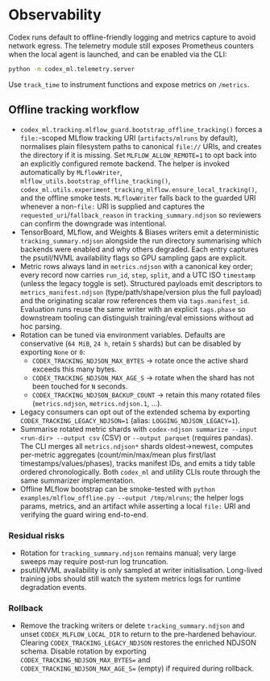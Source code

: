 # Observability

Codex runs default to offline-friendly logging and metrics capture to avoid network egress. The telemetry module still exposes Prometheus counters when the local agent is launched, and can be enabled via the CLI:

```bash
python -m codex_ml.telemetry.server
```

Use `track_time` to instrument functions and expose metrics on `/metrics`.

## Offline tracking workflow

- `codex_ml.tracking.mlflow_guard.bootstrap_offline_tracking()` forces a `file:`-scoped MLflow tracking URI (`artifacts/mlruns` by default), normalises plain filesystem paths to canonical `file://` URIs, and creates the directory if it is missing. Set `MLFLOW_ALLOW_REMOTE=1` to opt back into an explicitly configured remote backend. The helper is invoked automatically by `MLflowWriter`, `mlflow_utils.bootstrap_offline_tracking()`, `codex_ml.utils.experiment_tracking_mlflow.ensure_local_tracking()`, and the offline smoke tests. `MLflowWriter` falls back to the guarded URI whenever a non-`file:` URI is supplied and captures the `requested_uri`/`fallback_reason` in `tracking_summary.ndjson` so reviewers can confirm the downgrade was intentional.
- TensorBoard, MLflow, and Weights & Biases writers emit a deterministic `tracking_summary.ndjson` alongside the run directory summarising which backends were enabled and why others degraded. Each entry captures the psutil/NVML availability flags so GPU sampling gaps are explicit.
- Metric rows always land in `metrics.ndjson` with a canonical key order; every record now carries `run_id`, `step`, `split`, and a UTC ISO `timestamp` (unless the legacy toggle is set). Structured payloads emit descriptors to `metrics_manifest.ndjson` (type/path/shape/version plus the full payload) and the originating scalar row references them via `tags.manifest_id`. Evaluation runs reuse the same writer with an explicit `tags.phase` so downstream tooling can distinguish training/eval emissions without ad hoc parsing.
- Rotation can be tuned via environment variables. Defaults are conservative (`64 MiB`, `24 h`, retain `5` shards) but can be disabled by exporting `None` or `0`:
  - `CODEX_TRACKING_NDJSON_MAX_BYTES` → rotate once the active shard exceeds this many bytes.
  - `CODEX_TRACKING_NDJSON_MAX_AGE_S` → rotate when the shard has not been touched for `N` seconds.
  - `CODEX_TRACKING_NDJSON_BACKUP_COUNT` → retain this many rotated files (`metrics.ndjson`, `metrics.ndjson.1`, …).
- Legacy consumers can opt out of the extended schema by exporting `CODEX_TRACKING_LEGACY_NDJSON=1` (alias: `LOGGING_NDJSON_LEGACY=1`).
- Summarise rotated metric shards with `codex-ndjson summarize --input <run-dir> --output csv` (CSV) or `--output parquet` (requires pandas). The CLI merges all `metrics.ndjson*` shards oldest→newest, computes per-metric aggregates (count/min/max/mean plus first/last timestamps/values/phases), tracks manifest IDs, and emits a tidy table ordered chronologically. Both `codex_ml` and utility CLIs route through the same summarizer implementation.
- Offline MLflow bootstrap can be smoke-tested with `python examples/mlflow_offline.py --output /tmp/mlruns`; the helper logs params, metrics, and an artifact while asserting a local `file:` URI and verifying the guard wiring end-to-end.

### Residual risks

- Rotation for `tracking_summary.ndjson` remains manual; very large sweeps may require post-run log truncation.
- psutil/NVML availability is only sampled at writer initialisation. Long-lived training jobs should still watch the system metrics logs for runtime degradation events.

### Rollback

- Remove the tracking writers or delete `tracking_summary.ndjson` and unset `CODEX_MLFLOW_LOCAL_DIR` to return to the pre-hardened behaviour. Clearing `CODEX_TRACKING_LEGACY_NDJSON` restores the enriched NDJSON schema. Disable rotation by exporting `CODEX_TRACKING_NDJSON_MAX_BYTES=` and `CODEX_TRACKING_NDJSON_MAX_AGE_S=` (empty) if required during rollback.
